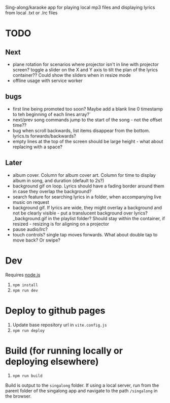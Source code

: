 Sing-along/karaoke app for playing local mp3 files and displaying lyrics from local .txt or .lrc files

# TODO

## Next
- plane rotation for scenarios where projector isn't in line with projector screen? toggle a slider on the X and Y axis to tilt the plan of the lyrics container?? Could show the sliders when in resize mode
- offline usage with service worker

## bugs
- first line being promoted too soon? Maybe add a blank line 0 timestamp to teh beginning of each lines array?`
- next/prev song commands jump to the start of the song - not the offset time??
- bug when scroll backwards, list items disappear from the bottom. lyrics.ts forwards/backwards?
- empty lines at the top of the screen should be large height - what about replacing with a space?

## Later
- album cover. Column for album cover art. Column for time to display album in song, and duration (default to 2s?)
- background gif on loop. Lyrics should have a fading border around them in case they overlap the background?
- search feature for searching lyrics in a folder, when accompanying live music on request
- background gif. If lyrics are wide, they might overlay a background and not be clearly visible - put a translucent background over lyrics? _background.gif in the playlist folder? Should stay within the container, if resized - resizing is for aligning on a projector
- pause audio/lrc?
- touch controls? single tap moves forwards. What about double tap to move back? Or swipe?

# Dev

Requires [node.js](https://nodejs.org)

1. `npm install`
1. `npm run dev` 

# Deploy to github pages

1. Update base repository url in `vite.config.js`
1. `npm run deploy`

# Build (for running locally or deploying elsewhere)

1. `npm run build`

Build is output to the `singalong` folder. If using a local server, run from the parent folder of the singalong app and navigate to the path `/singalong` in the browser.
